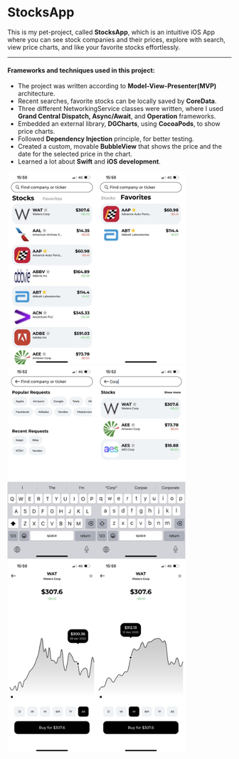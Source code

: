 # StocksApp
This is my pet-project, called **StocksApp**, which is an intuitive iOS App where you can see stock companies and their prices, explore with search, view price charts, and like your favorite stocks effortlessly.
____
#### Frameworks and techniques used in this project: ####
* The project was written according to **Model-View-Presenter(MVP)** architecture.
* Recent searches, favorite stocks can be locally saved by **CoreData**.
* Three different NetworkingService classes were written, where I used **Grand Central Dispatch, Async/Await**, and **Operation** frameworks.
* Embedded an external library, **DGCharts**, using **CocoaPods**, to show price charts.
* Followed **Dependency Injection** principle, for better testing.
* Created a custom, movable **BubbleView** that shows the price and the date for the selected price in the chart.
* Learned a lot about **Swift** and **iOS development**.

<img width="200" alt="photo_2024-01-14 15.00.02.jpeg" src="https://github.com/batrinho/StocksApp/blob/main/StocksApp/Screenshots/photo_2024-01-14%2015.00.02.jpeg"><img width="200" alt="photo_2024-01-14 15.00.04.jpeg" src="https://github.com/batrinho/StocksApp/blob/main/StocksApp/Screenshots/photo_2024-01-14%2015.00.04.jpeg"><img width="200" alt="photo_2024-01-14 15.00.01.jpeg" src="https://github.com/batrinho/StocksApp/blob/main/StocksApp/Screenshots/photo_2024-01-14%2015.00.01.jpeg"><img width="200" alt="photo_2024-01-14 14.59.59.jpeg" src="https://github.com/batrinho/StocksApp/blob/main/StocksApp/Screenshots/photo_2024-01-14%2014.59.59.jpeg"><img width="200" alt="photo_2024-01-14 15.00.03.jpeg" src="https://github.com/batrinho/StocksApp/blob/main/StocksApp/Screenshots/photo_2024-01-14%2015.00.03.jpeg"><img width="200" alt="photo_2024-01-14 15.00.00.jpeg" src="https://github.com/batrinho/StocksApp/blob/main/StocksApp/Screenshots/photo_2024-01-14%2015.00.00.jpeg">
